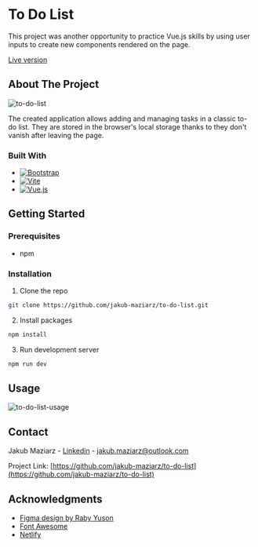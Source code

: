 # To Do List

This project was another opportunity to practice Vue.js skills by using user inputs to create new components rendered on the page.

[Live version](https://to-do-vue-list.netlify.app/)

## About The Project

![to-do-list](https://user-images.githubusercontent.com/118571317/223868072-f6ef226c-cf88-4f33-8126-1ff7c3e0e65e.gif)

The created application allows adding and managing tasks in a classic to-do list. They are stored in the browser's local storage thanks to they don't vanish after leaving the page.

### Built With

* [![Bootstrap](https://img.shields.io/badge/bootstrap-%23563D7C.svg?style=for-the-badge&logo=bootstrap&logoColor=white)](https://getbootstrap.com/)
* [![Vite](https://img.shields.io/badge/vite-%23646CFF.svg?style=for-the-badge&logo=vite&logoColor=white)](https://vitejs.dev/)
* [![Vue.js](https://img.shields.io/badge/vuejs-%2335495e.svg?style=for-the-badge&logo=vuedotjs&logoColor=%234FC08D)](https://vuejs.org/)

## Getting Started

### Prerequisites

* npm

### Installation

1. Clone the repo
```sh
git clone https://github.com/jakub-maziarz/to-do-list.git
```

2. Install packages
```sh
npm install
```

3. Run development server
```sh
npm run dev
```

## Usage

![to-do-list-usage](https://user-images.githubusercontent.com/118571317/224017836-ce1a4199-7bfc-430f-b378-e3abf6a7c373.png)

## Contact

Jakub Maziarz - [Linkedin](https://www.linkedin.com/in/j-maziarz/) - jakub.maziarz@outlook.com

Project Link: [https://github.com/jakub-maziarz/to-do-list](https://github.com/jakub-maziarz/to-do-list)

## Acknowledgments
* [Figma design by Raby Yuson](https://www.figma.com/community/file/967646705486639689)
* [Font Awesome](https://fontawesome.com/)
* [Netlify](https://www.netlify.com/)
